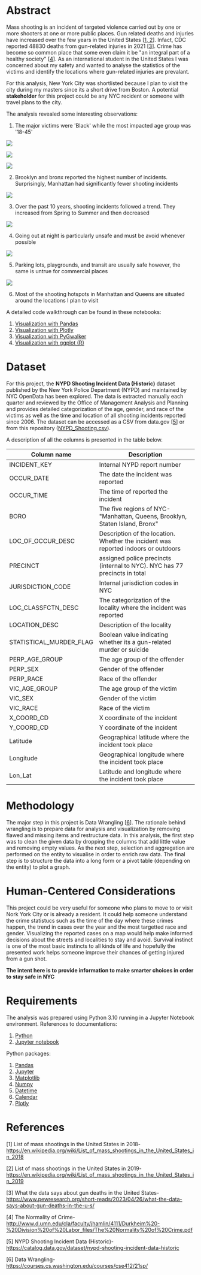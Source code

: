 # Abstract

Mass shooting is an incident of targeted violence carried out by one or more shooters at one or more public places. Gun related deaths and injuries have increased over the few years in the United States [[1, 2](#references)]. Infact, CDC reported 48830 deaths from gun-related injuries in 2021 [[3](#references)]. Crime has become so common place that some even claim it be "an integral part of a healthy society" [[4](#references)]. As an international student in the United States I was concerned about my safety and wanted to analyse the statistics of the victims and identify the locations where gun-related injuries are prevalant.

For this analysis, New York City was shortlisted because I plan to visit the city during my masters since its a short drive from Boston. A potential **stakeholder** for this project could be any NYC recident or someone with travel plans to the city.

The analysis revealed some interesting observations:

1. The major victims were 'Black' while the most impacted age group was '18-45'

![](Plotly_plots/ethinicity.png)

![](Plotly_plots/age_radial.png)

![](R_plots/gender_bar_r.png)

2. Brooklyn and bronx reported the highest number of incidents. Surprisingly, Manhattan had significantly fewer shooting incidents

![](PyGwalker_plots/region_barplot_pyg.png)

3. Over the past 10 years, shooting incidents followed a trend. They increased from Spring to Summer and then decreased

![](Pandas_plots/monthly_trend_pandas.png)

4. Going out at night is particularly unsafe and must be avoid whenever possible

![](Pandas_plots/daily_trend_pandas.png)

5. Parking lots, playgrounds, and transit are usually safe however, the same is untrue for commercial places

![](Plotly_plots/localiy_incidents.png)

6. Most of the shooting hotspots in Manhattan and Queens are situated around the locations I plan to visit

A detailed code walkthrough can be found in these notebooks:

1. [Visualization with Pandas](https://github.com/singhdivyank/Visualization/blob/main/NYPD_visualization.ipynb)
2. [Visualization with Plotly](https://colab.research.google.com/drive/1Aka5fncNMsWNNFlg9aJqxk2XAQ8ImdCk?usp=sharing)
3. [Visualization with PyGwalker](https://colab.research.google.com/drive/1x4v3W5QHgIDPOwlVpauomx1z2PnjrtFJ?usp=sharing)
4. [Visualization with ggplot (R)](https://colab.research.google.com/drive/1tp7g8b3vf3lTHEFsRCSHixkJ0-rq2SOI?usp=sharing)

# Dataset

For this project, the **NYPD Shooting Incident Data (Historic)** dataset published by the New York Police Department (NYPD) and maintained by NYC OpenData has been explored. The data is extracted manually each quarter and reviewed by the Office of Management Analysis and Planning and provides detailed categorization of the age, gender, and race of the victims as well as the time and location of all shooting incidents reported since 2006. The dataset can be accessed as a CSV from data.gov [[5](#references)] or from this repository ([NYPD_Shooting.csv](https://github.com/singhdivyank/Visualization/blob/main/NYPD_Shooting.csv)).

A description of all the columns is presented in the table below.

| Column name | Description |
| ----------- | ----------- |
| INCIDENT_KEY | Internal NYPD report number |
| OCCUR_DATE | The date the incident was reported |
| OCCUR_TIME | The time of reported the incident |
| BORO | The five regions of NYC- "Manhattan, Queens, Brooklyn, Staten Island, Bronx" |
| LOC_OF_OCCUR_DESC | Description of the location. Whether the incident was reported indoors or outdoors |
| PRECINCT | assigned police precincts (internal to NYC). NYC has 77 precincts in total |
| JURISDICTION_CODE | Internal jurisdiction codes in NYC |
| LOC_CLASSFCTN_DESC | The categorization of the locality where the incident was reported |
| LOCATION_DESC | Description of the locality |
| STATISTICAL_MURDER_FLAG | Boolean value indicating whether its a gun-related murder or suicide |
| PERP_AGE_GROUP | The age group of the offender |
| PERP_SEX | Gender of the offender |
| PERP_RACE | Race of the offender |
| VIC_AGE_GROUP | The age group of the victim |
| VIC_SEX | Gender of the victim |
| VIC_RACE | Race of the victim |
| X_COORD_CD | X coordinate of the incident |
| Y_COORD_CD | Y coordinate of the incident |
| Latitude | Geographical latitude where the incident took place |
| Longitude | Geographical longitude where the incident took place |
| Lon_Lat | Latitude and longitude where the incident took place |

# Methodology

The major step in this project is Data Wrangling [[6](#references)]. The rationale behind wrangling is to prepare data for analysis and visualization by removing flawed and missing items and restructure data. In this analysis, the first step was to clean the given data by dropping the columns that add little value and removing empty values. As the next step, selection and aggregation are performed on the entity to visualise in order to enrich raw data. The final step is to structure the data into a long form or a pivot table (depending on the entity) to plot a graph.

# Human-Centered Considerations

This project could be very useful for someone who plans to move to or visit Nork York City or is already a resident. It could help someone understand the crime statistucs such as the time of the day where these crimes happen, the trend in cases over the year and the most targetted race and gender. Visualizing the reported cases on a map would help make informed decisions about the streets and localities to stay and avoid. Survival instinct is one of the most basic instincts to all kinds of life and hopefully the presented work helps someone improve their chances of getting injured from a gun shot.

**The intent here is to provide information to make smarter choices in order to stay safe in NYC**

# Requirements

The analysis was prepared using Python 3.10 running in a Jupyter Notebook environment. References to documentations:

1. [Python](https://docs.python.org/3.10/)
2. [Jupyter notebook](http://jupyter-notebook.readthedocs.io/en/latest/)

Python packages:
1. [Pandas](https://pandas.pydata.org/)
2. [Jupyter](https://jupyter.org/)
3. [Matplotlib](https://matplotlib.org/)
4. [Numpy](https://numpy.org/)
5. [Datetime](https://docs.python.org/3/library/datetime.html)
6. [Calendar](https://docs.python.org/3/library/calendar.html)
7. [Plotly](https://plotly.github.io/plotly.py-docs/generated/plotly.html)

# References

[1] List of mass shootings in the United States in 2018- https://en.wikipedia.org/wiki/List_of_mass_shootings_in_the_United_States_in_2018

[2] List of mass shootings in the United States in 2019- https://en.wikipedia.org/wiki/List_of_mass_shootings_in_the_United_States_in_2019

[3] What the data says about gun deaths in the United States- https://www.pewresearch.org/short-reads/2023/04/26/what-the-data-says-about-gun-deaths-in-the-u-s/

[4] The Normality of Crime- http://www.d.umn.edu/cla/faculty/jhamlin/4111/Durkheim%20-%20Division%20of%20Labor_files/The%20Normality%20of%20Crime.pdf

[5] NYPD Shooting Incident Data (Historic)- https://catalog.data.gov/dataset/nypd-shooting-incident-data-historic

[6] Data Wrangling- https://courses.cs.washington.edu/courses/cse412/21sp/
